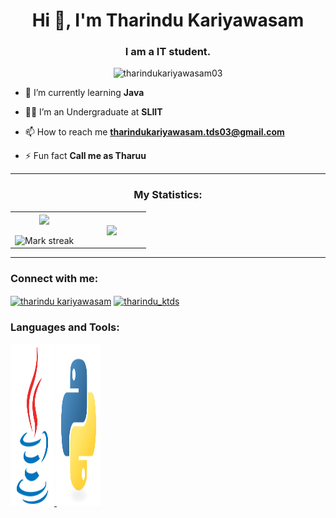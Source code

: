 <h1 align="center">Hi 👋, I'm Tharindu Kariyawasam</h1>
<h3 align="center">I am a IT student.</h3>

<p align="center"> <img src="https://komarev.com/ghpvc/?username=tharindukariyawasam03&label=Profile%20views&color=0e75b6&style=flat" alt="tharindukariyawasam03" /> </p>


- 🌱 I’m currently learning **Java**

- 🧑‍🎓 I’m an Undergraduate at **SLIIT**

- 📫 How to reach me **tharindukariyawasam.tds03@gmail.com**

- ⚡ Fun fact **Call me as Tharuu**

---

<h3 align="center">My Statistics:</h3>
<p align="center">
<table align="center">
<tr border="none">
<td width="50%" align="center">
  
  <img  align="center"  src="https://github-readme-stats.vercel.app/api?username=tharindukariyawasam03&theme=dark&show_icons=true&count_private=true" />
  <br></br>
  <img  title="🔥 Get streak stats for your profile at git.io/streak-stats" alt="Mark streak" src="https://github-readme-streak-stats.herokuapp.com/?user=tharindukariyawasam03&theme=dark&hide_border=false" /> 
</td>
<td width="50%" align="center">

  <img  align="center"  src="https://github-readme-stats.anuraghazra1.vercel.app/api/top-langs/?username=tharindukariyawasam03&theme=dark&hide_border=false&no-bg=true&no-frame=true&langs_count=10"/>
  
  </td>
</tr>
</table>

---

<h3 align="left">Connect with me:</h3>
<p align="left">
<a href="https://fb.com/tharindu kariyawasam" target="blank"><img align="center" src="https://raw.githubusercontent.com/rahuldkjain/github-profile-readme-generator/master/src/images/icons/Social/facebook.svg" alt="tharindu kariyawasam" height="130" width="40" /></a>
<a href="https://instagram.com/tharindu_ktds" target="blank"><img align="center" src="https://raw.githubusercontent.com/rahuldkjain/github-profile-readme-generator/master/src/images/icons/Social/instagram.svg" alt="tharindu_ktds" height="130" width="40" /></a>
</p>

<h3 align="left">Languages and Tools:</h3>
<p align="left"> <a href="https://www.java.com" target="_blank" rel="noreferrer"> <img src="https://raw.githubusercontent.com/devicons/devicon/master/icons/java/java-original.svg" alt="java" width="70" height="260"/> </a> <a href="https://www.python.org" target="_blank" rel="noreferrer"> <img src="https://raw.githubusercontent.com/devicons/devicon/master/icons/python/python-original.svg" alt="python" width="70" height="260"/> </a> </p>
